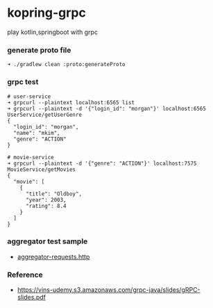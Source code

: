 # kopring-grpc

play kotlin,springboot with grpc

### generate proto file

```
➜ ./gradlew clean :proto:generateProto
```

### grpc test

```
# user-service
➜ grpcurl --plaintext localhost:6565 list
➜ grpcurl --plaintext -d '{"login_id": "morgan"}' localhost:6565 UserService/getUserGenre
{
  "login_id": "morgan",
  "name": "mkim",
  "genre": "ACTION"
}

# movie-service
➜ grpcurl --plaintext -d '{"genre": "ACTION"}' localhost:7575 MovieService/getMovies
{
  "movie": [
    {
      "title": "Oldboy",
      "year": 2003,
      "rating": 8.4
    }
  ]
}
```

### aggregator test sample

- [aggregator-requests.http](./aggregator-service/src/main/resources/aggregator-requests.http)

### Reference

- https://vins-udemy.s3.amazonaws.com/grpc-java/slides/gRPC-slides.pdf